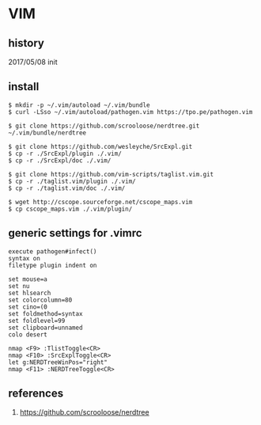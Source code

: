 # VIM

## history
  2017/05/08 init

## install
```
$ mkdir -p ~/.vim/autoload ~/.vim/bundle
$ curl -LSso ~/.vim/autoload/pathogen.vim https://tpo.pe/pathogen.vim

$ git clone https://github.com/scrooloose/nerdtree.git ~/.vim/bundle/nerdtree

$ git clone https://github.com/wesleyche/SrcExpl.git
$ cp -r ./SrcExpl/plugin ./.vim/
$ cp -r ./SrcExpl/doc ./.vim/

$ git clone https://github.com/vim-scripts/taglist.vim.git
$ cp -r ./taglist.vim/plugin ./.vim/
$ cp -r ./taglist.vim/doc ./.vim/

$ wget http://cscope.sourceforge.net/cscope_maps.vim
$ cp cscope_maps.vim ./.vim/plugin/

```
  
## generic settings for .vimrc
```
execute pathogen#infect()
syntax on
filetype plugin indent on

set mouse=a
set nu
set hlsearch
set colorcolumn=80
set cino=(0
set foldmethod=syntax
set foldlevel=99
set clipboard=unnamed
colo desert

nmap <F9> :TlistToggle<CR>
nmap <F10> :SrcExplToggle<CR>
let g:NERDTreeWinPos="right"
nmap <F11> :NERDTreeToggle<CR>
```

## references
1. https://github.com/scrooloose/nerdtree